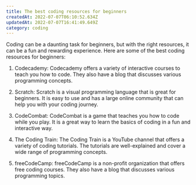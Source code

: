 ```yaml
---
title: The best coding resources for beginners
createdAt: 2022-07-07T06:10:52.634Z
updatedAt: 2022-07-07T16:41:49.649Z
category: coding
---
```


Coding can be a daunting task for beginners, but with the right resources, it can be a fun and rewarding experience. Here are some of the best coding resources for beginners:

1. Codecademy: Codecademy offers a variety of interactive courses to teach you how to code. They also have a blog that discusses various programming concepts.

2. Scratch: Scratch is a visual programming language that is great for beginners. It is easy to use and has a large online community that can help you with your coding journey.

3. CodeCombat: CodeCombat is a game that teaches you how to code while you play. It is a great way to learn the basics of coding in a fun and interactive way.

4. The Coding Train: The Coding Train is a YouTube channel that offers a variety of coding tutorials. The tutorials are well-explained and cover a wide range of programming concepts.

5. freeCodeCamp: freeCodeCamp is a non-profit organization that offers free coding courses. They also have a blog that discusses various programming topics.
